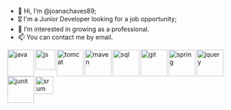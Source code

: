- 👋 Hi, I’m @joanachaves89;
- 🎖 I'm a Junior Developer looking for a job opportunity;
- 👀 I’m interested in growing as a professional.
- 📫 You can contact me by email.

<img src="https://logowik.com/content/uploads/images/java1655.logowik.com.webp" alt="java" align="left" width="60"/>
<img src="https://p92.hu/binaries/content/gallery/p92website/technologies/htmlcssjs-overview.png" align="left" alt="js" width="45"/>
<img src="https://webhostinggeeks.com/blog/wp-content/uploads/2023/05/Apache-Tomcat-Web-Server.png" alt="tomcat" align="left" width="60"/>
<img src="https://logowik.com/content/uploads/images/maven-apache3537.jpg" alt="maven" align="left" width="60"/>
<img src="https://cdn1.vectorstock.com/i/1000x1000/77/30/sql-database-icon-logo-design-ui-or-ux-app-vector-17507730.jpg" alt="sql" align="left" width="60"/>
<img src="https://www.eewee.fr/wp-content/uploads/2015/06/git.jpg" alt="git" align="left" width="60"/>
<img src="https://www.vectorlogo.zone/logos/springio/springio-ar21.png" alt="spring" align="left" width="60"/>
<img src="https://www.seekpng.com/png/detail/141-1416157_jquery-png.png" alt="jquery" align="left" width="60"/>
<img src="https://nipafx.dev/static/23189f1e22678ee47bbc308aebf25d6d/47126/junit-lambda.png" alt="junit" align="left" width="60"/>
<img src="https://media.licdn.com/dms/image/C4E12AQGLgHQJ-p-pGA/article-cover_image-shrink_600_2000/0/1647279936820?e=2147483647&v=beta&t=XdkKGFZ_Ueky7jRxq7qndneCje7Xu3pOaGsST6ETTPg" alt="srum" align="left" width="40"/>
